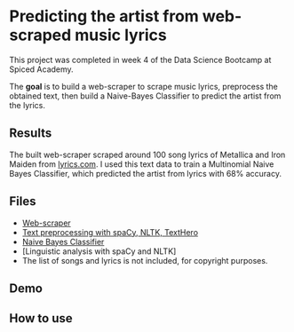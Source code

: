 # Predicting the artist from web-scraped music lyrics

This project was completed in week 4 of the Data Science Bootcamp at Spiced Academy.

The **goal** is to build a web-scraper to scrape music lyrics, preprocess the obtained text, then build a Naive-Bayes Classifier to predict the artist from the lyrics.

## Results
The built web-scraper scraped around 100 song lyrics of Metallica and Iron Maiden from [lyrics.com](www.lyrics.com). I used this text data to train a Multinomial Naive Bayes Classifier, which predicted the artist from lyrics with 68% accuracy.

## Files
- [Web-scraper](https://github.com/lorenanda/lyrics-classification/blob/main/classifier.ipynb)
- [Text preprocessing with spaCy, NLTK, TextHero](https://github.com/lorenanda/lyrics-classification/blob/main/preprocessing.ipynb)
- [Naive Bayes Classifier](https://github.com/lorenanda/lyrics-classification/blob/main/classifier.ipynb)
- [Linguistic analysis with spaCy and NLTK]
- The list of songs and lyrics is not included, for copyright purposes.

## Demo


## How to use
